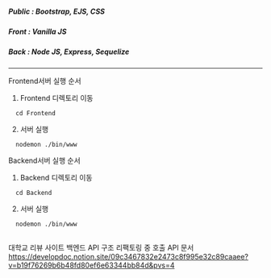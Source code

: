 ##### Public : Bootstrap, EJS, CSS <br />
##### Front : Vanilla JS <br />
##### Back : Node JS, Express, Sequelize <br />
------------------------------------------

Frontend서버 실행 순서
1. Frontend 디렉토리 이동
``` shell
  cd Frontend
```

2. 서버 실행
``` shell
  nodemon ./bin/www
```

Backend서버 실행 순서
1. Backend 디렉토리 이동
``` shell
  cd Backend
```

2. 서버 실행
``` shell
  nodemon ./bin/www
```
[](https://github.com/ckdqja135/SeniorSchool/assets/33046341/3c8df188-9c70-4a10-aaf6-006ba90f6740)
------------------------------------------
대학교 리뷰 사이트 백엔드 API 구조 리팩토링 중
호출 API 문서
https://developdoc.notion.site/09c3467832e2473c8f995e32c89caaee?v=b19f76269b6b48fd80ef6e63344bb84d&pvs=4
